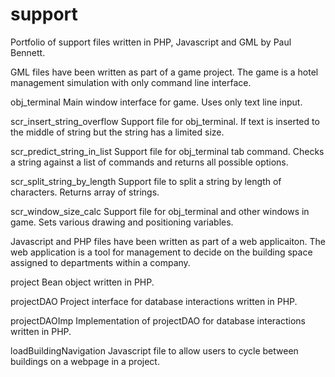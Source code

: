 # support
Portfolio of support files written in PHP, Javascript and GML by Paul Bennett.



GML files have been written as part of a game project. 
The game is a hotel management simulation with only command line interface.

obj_terminal
Main window interface for game. Uses only text line input.

scr_insert_string_overflow
Support file for obj_terminal. If text is inserted to the middle of string but the string has a limited size.

scr_predict_string_in_list
Support file for obj_terminal tab command. Checks a string against a list of commands and returns all possible options.

scr_split_string_by_length
Support file to split a string by length of characters. Returns array of strings.

scr_window_size_calc
Support file for obj_terminal and other windows in game. Sets various drawing and positioning variables.



Javascript and PHP files have been written as part of a web applicaiton.
The web application is a tool for management to decide on the building space assigned to departments within a company.

project
Bean object written in PHP.

projectDAO
Project interface for database interactions written in PHP.

projectDAOImp
Implementation of projectDAO for database interactions written in PHP.

loadBuildingNavigation
Javascript file to allow users to cycle between buildings on a webpage in a project.

